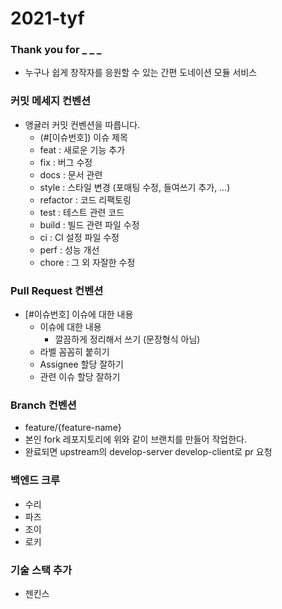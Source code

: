 # 2021-tyf

### Thank you for _ _ _

- 누구나 쉽게 창작자를 응원할 수 있는 간편 도네이션 모듈 서비스

### 커밋 메세지 컨벤션

- 앵귤러 커밋 컨벤션을 따릅니다.
  - (#[이슈번호])  이슈 제목
  - feat :  새로운 기능 추가
  - fix : 버그 수정
  - docs : 문서 관련
  - style : 스타일 변경 (포매팅 수정, 들여쓰기 추가, …)
  - refactor : 코드 리팩토링
  - test : 테스트 관련 코드
  - build : 빌드 관련 파일 수정
  - ci : CI 설정 파일 수정
  - perf : 성능 개선
  - chore : 그 외 자잘한 수정

### Pull Request 컨벤션

- [#이슈번호] 이슈에 대한 내용
  - 이슈에 대한 내용
    - 깔끔하게 정리해서 쓰기 (문장형식 아님)
  - 라벨 꼼꼼히 붙히기
  - Assignee 할당 잘하기
  - 관련 이슈 할당 잘하기

### Branch 컨벤션
- feature/{feature-name}
- 본인 fork 레포지토리에 위와 같이 브랜치를 만들어 작업한다.
- 완료되면 upstream의 develop-server develop-client로 pr 요청



### 백엔드 크루

- 수리
- 파즈
- 조이
- 로키



### 기술 스택 추가

- 젠킨스

